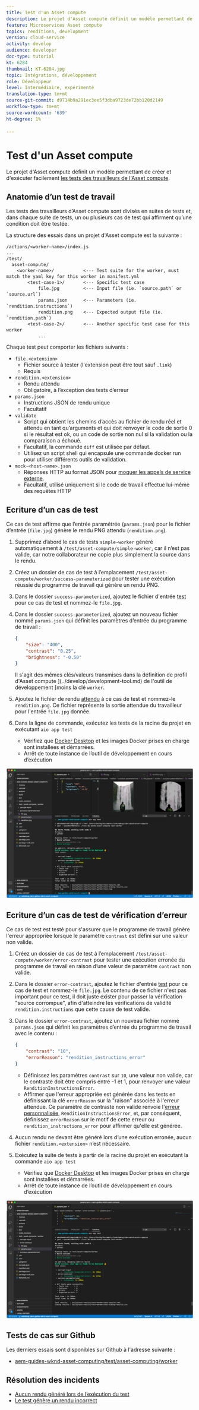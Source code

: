 ```yaml
---
title: Test d'un Asset compute
description: Le projet d'Asset compute définit un modèle permettant de créer et d'exécuter facilement des tests sur les travailleurs de l'Asset compute.
feature: Microservices Asset compute
topics: renditions, development
version: cloud-service
activity: develop
audience: developer
doc-type: tutorial
kt: 6284
thumbnail: KT-6284.jpg
topic: Intégrations, développement
role: Développeur
level: Intermédiaire, expérimenté
translation-type: tm+mt
source-git-commit: d9714b9a291ec3ee5f3dba9723de72bb120d2149
workflow-type: tm+mt
source-wordcount: '639'
ht-degree: 1%

---
```



# Test d&#39;un Asset compute

Le projet d&#39;Asset compute définit un modèle permettant de créer et d&#39;exécuter facilement [les tests des travailleurs de l&#39;Asset compute](https://docs.adobe.com/content/help/en/asset-compute/using/extend/test-custom-application.html).

## Anatomie d’un test de travail

Les tests des travailleurs d’Asset compute sont divisés en suites de tests et, dans chaque suite de tests, un ou plusieurs cas de test qui affirment qu’une condition doit être testée.

La structure des essais dans un projet d&#39;Asset compute est la suivante :

```
/actions/<worker-name>/index.js
...
/test/
  asset-compute/
    <worker-name>/           <--- Test suite for the worker, must match the yaml key for this worker in manifest.yml
        <test-case-1>/       <--- Specific test case 
            file.jpg         <--- Input file (ie. `source.path` or `source.url`)
            params.json      <--- Parameters (ie. `rendition.instructions`)
            rendition.png    <--- Expected output file (ie. `rendition.path`)
        <test-case-2>/       <--- Another specific test case for this worker
            ...
```

Chaque test peut comporter les fichiers suivants :

+ `file.<extension>`
   + Fichier source à tester (l&#39;extension peut être tout sauf `.link`)
   + Requis
+ `rendition.<extension>`
   + Rendu attendu
   + Obligatoire, à l’exception des tests d’erreur
+ `params.json`
   + Instructions JSON de rendu unique
   + Facultatif
+ `validate`
   + Script qui obtient les chemins d’accès au fichier de rendu réel et attendu en tant qu’arguments et qui doit renvoyer le code de sortie 0 si le résultat est ok, ou un code de sortie non nul si la validation ou la comparaison a échoué.
   + Facultatif, la commande `diff` est utilisée par défaut.
   + Utilisez un script shell qui encapsule une commande docker run pour utiliser différents outils de validation.
+ `mock-<host-name>.json`
   + Réponses HTTP au format JSON pour [moquer les appels de service externe](https://www.mock-server.com/mock_server/creating_expectations.html).
   + Facultatif, utilisé uniquement si le code de travail effectue lui-même des requêtes HTTP

## Ecriture d’un cas de test

Ce cas de test affirme que l’entrée paramétrée (`params.json`) pour le fichier d’entrée (`file.jpg`) génère le rendu PNG attendu (`rendition.png`).

1. Supprimez d’abord le cas de tests `simple-worker` généré automatiquement à `/test/asset-compute/simple-worker`, car il n’est pas valide, car notre collaborateur ne copie plus simplement la source dans le rendu.
1. Créez un dossier de cas de test à l’emplacement `/test/asset-compute/worker/success-parameterized` pour tester une exécution réussie du programme de travail qui génère un rendu PNG.
1. Dans le dossier `success-parameterized`, ajoutez le fichier d&#39;entrée [test](./assets/test/success-parameterized/file.jpg) pour ce cas de test et nommez-le `file.jpg`.
1. Dans le dossier `success-parameterized`, ajoutez un nouveau fichier nommé `params.json` qui définit les paramètres d’entrée du programme de travail :

   ```json
   { 
       "size": "400",
       "contrast": "0.25",
       "brightness": "-0.50"
   }
   ```
   Il s&#39;agit des mêmes clés/valeurs transmises dans la définition de profil d&#39;Asset compute ](../develop/development-tool.md) de l&#39;outil de développement [moins la clé `worker`.
1. Ajoutez le fichier de rendu [attendu](./assets/test/success-parameterized/rendition.png) à ce cas de test et nommez-le `rendition.png`. Ce fichier représente la sortie attendue du travailleur pour l&#39;entrée `file.jpg` donnée.
1. Dans la ligne de commande, exécutez les tests de la racine du projet en exécutant `aio app test`
   + Vérifiez que [Docker Desktop](../set-up/development-environment.md#docker) et les images Docker prises en charge sont installées et démarrées.
   + Arrêt de toute instance de l’outil de développement en cours d’exécution

![Test - Réussite  ](./assets/test/success-parameterized/result.png)

## Ecriture d’un cas de test de vérification d’erreur

Ce cas de test est testé pour s&#39;assurer que le programme de travail génère l&#39;erreur appropriée lorsque le paramètre `contrast` est défini sur une valeur non valide.

1. Créez un dossier de cas de test à l’emplacement `/test/asset-compute/worker/error-contrast` pour tester une exécution erronée du programme de travail en raison d’une valeur de paramètre `contrast` non valide.
1. Dans le dossier `error-contrast`, ajoutez le fichier d&#39;entrée [test](./assets/test/error-contrast/file.jpg) pour ce cas de test et nommez-le `file.jpg`. Le contenu de ce fichier n&#39;est pas important pour ce test, il doit juste exister pour passer la vérification &quot;source corrompue&quot;, afin d&#39;atteindre les vérifications de validité `rendition.instructions` que cette cause de test valide.
1. Dans le dossier `error-contrast`, ajoutez un nouveau fichier nommé `params.json` qui définit les paramètres d’entrée du programme de travail avec le contenu :

   ```json
   {
       "contrast": "10",
       "errorReason": "rendition_instructions_error"
   }
   ```

   + Définissez les paramètres `contrast` sur `10`, une valeur non valide, car le contraste doit être compris entre -1 et 1, pour renvoyer une valeur `RenditionInstructionsError`.
   + Affirmer que l&#39;erreur appropriée est générée dans les tests en définissant la clé `errorReason` sur la &quot;raison&quot; associée à l&#39;erreur attendue. Ce paramètre de contraste non valide renvoie l&#39;[erreur personnalisée](../develop/worker.md#errors), `RenditionInstructionsError`, et, par conséquent, définissez `errorReason` sur le motif de cette erreur ou `rendition_instructions_error` pour affirmer qu&#39;elle est générée.

1. Aucun rendu ne devant être généré lors d’une exécution erronée, aucun fichier `rendition.<extension>` n’est nécessaire.
1. Exécutez la suite de tests à partir de la racine du projet en exécutant la commande `aio app test`
   + Vérifiez que [Docker Desktop](../set-up/development-environment.md#docker) et les images Docker prises en charge sont installées et démarrées.
   + Arrêt de toute instance de l’outil de développement en cours d’exécution

![Test - Contraste d’erreur](./assets/test/error-contrast/result.png)

## Tests de cas sur Github

Les derniers essais sont disponibles sur Github à l&#39;adresse suivante :

+ [aem-guides-wknd-asset-computing/test/asset-computing/worker](https://github.com/adobe/aem-guides-wknd-asset-compute/tree/master/test/asset-compute/worker)

## Résolution des incidents

+ [Aucun rendu généré lors de l’exécution du test](../troubleshooting.md#test-no-rendition-generated)
+ [Le test génère un rendu incorrect](../troubleshooting.md#tests-generates-incorrect-rendition)
